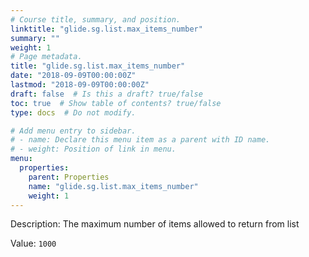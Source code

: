 ```yaml
---
# Course title, summary, and position.
linktitle: "glide.sg.list.max_items_number"
summary: ""
weight: 1
# Page metadata.
title: "glide.sg.list.max_items_number"
date: "2018-09-09T00:00:00Z"
lastmod: "2018-09-09T00:00:00Z"
draft: false  # Is this a draft? true/false
toc: true  # Show table of contents? true/false
type: docs  # Do not modify.

# Add menu entry to sidebar.
# - name: Declare this menu item as a parent with ID name.
# - weight: Position of link in menu.
menu:
  properties:
    parent: Properties
    name: "glide.sg.list.max_items_number"
    weight: 1
---
```


Description: The maximum number of items allowed to return from list


Value: `1000`